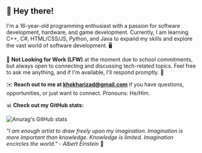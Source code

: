 ## 👋 Hey there!

I'm a 16-year-old programming enthusiast with a passion for software development, hardware, and game development. Currently, I am learning C++, C#, HTML/CSS/JS, Python, and Java to expand my skills and explore the vast world of software development. 🖥️

🏫 **Not Looking for Work (LFW)** at the moment due to school commitments, but always open to connecting and discussing tech-related topics. Feel free to ask me anything, and if I'm available, I'll respond promptly. 💬

✉️ **Reach out to me at [khokharizad@gmail.com](mailto:khokharizad@gmail.com)** if you have questions, opportunities, or just want to connect. Pronouns: He/Him.

📊 **Check out my GitHub stats:** 

![Anurag's GitHub stats](https://github-readme-stats.vercel.app/api?username=IK-49&count_private=false&show_icons=true&theme=dracula)

*"I am enough artist to draw freely upon my imagination. Imagination is more important than knowledge. Knowledge is limited. Imagination encircles the world." - Albert Einstein* 🌌
